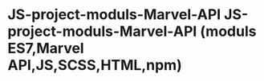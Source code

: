 # JS-project-moduls-Marvel-API JS-project-moduls-Marvel-API (moduls ES7,Marvel API,JS,SCSS,HTML,npm)
